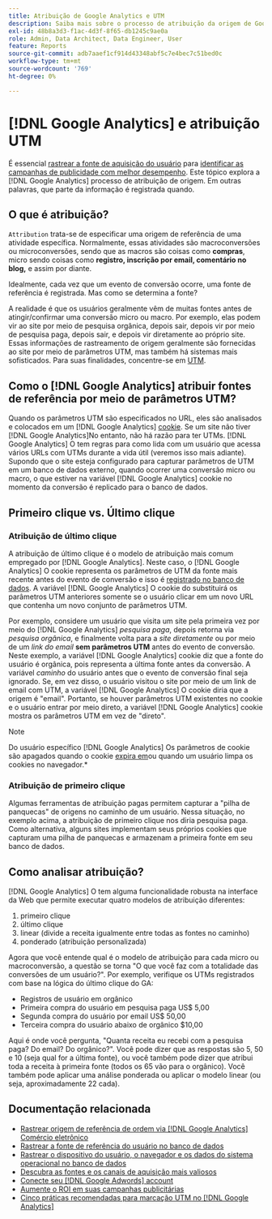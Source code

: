 ```yaml
---
title: Atribuição de Google Analytics e UTM
description: Saiba mais sobre o processo de atribuição da origem de Google Analytics.
exl-id: 48b8a3d3-f1ac-4d3f-8f65-db1245c9ae0a
role: Admin, Data Architect, Data Engineer, User
feature: Reports
source-git-commit: adb7aaef1cf914d43348abf5c7e4bec7c51bed0c
workflow-type: tm+mt
source-wordcount: '769'
ht-degree: 0%

---
```


# [!DNL Google Analytics] e atribuição UTM

É essencial [rastrear a fonte de aquisição do usuário](../../data-analyst/analysis/google-track-user-acq.md) para [identificar as campanhas de publicidade com melhor desempenho](../../data-analyst/analysis/most-value-source-channel.md). Este tópico explora a [!DNL Google Analytics] processo de atribuição de origem. Em outras palavras, que parte da informação é registrada quando.

## O que é atribuição?

`Attribution` trata-se de especificar uma origem de referência de uma atividade específica. Normalmente, essas atividades são macroconversões ou microconversões, sendo que as macros são coisas como **compras**, micro sendo coisas como **registro, inscrição por email, comentário no blog,** e assim por diante.

Idealmente, cada vez que um evento de conversão ocorre, uma fonte de referência é registrada. Mas como se determina a fonte?

A realidade é que os usuários geralmente vêm de muitas fontes antes de atingir/confirmar uma conversão micro ou macro. Por exemplo, elas podem vir ao site por meio de pesquisa orgânica, depois sair, depois vir por meio de pesquisa paga, depois sair, e depois vir diretamente ao próprio site. Essas informações de rastreamento de origem geralmente são fornecidas ao site por meio de parâmetros UTM, mas também há sistemas mais sofisticados. Para suas finalidades, concentre-se em [UTM](https://support.google.com/analytics/answer/1033867?hl=en&amp;ref_topic=1032998).

## Como o [!DNL Google Analytics] atribuir fontes de referência por meio de parâmetros UTM?

Quando os parâmetros UTM são especificados no URL, eles são analisados e colocados em um [!DNL Google Analytics] [cookie](https://en.wikipedia.org/wiki/HTTP_cookie). Se um site não tiver [!DNL Google Analytics]No entanto, não há razão para ter UTMs. [!DNL Google Analytics] O tem regras para como lida com um usuário que acessa vários URLs com UTMs durante a vida útil (veremos isso mais adiante). Supondo que o site esteja configurado para capturar parâmetros de UTM em um banco de dados externo, quando ocorrer uma conversão micro ou macro, o que estiver na variável [!DNL Google Analytics] cookie no momento da conversão é replicado para o banco de dados.

## Primeiro clique vs. Último clique

### Atribuição de último clique

A atribuição de último clique é o modelo de atribuição mais comum empregado por [!DNL Google Analytics]. Neste caso, o [!DNL Google Analytics] O cookie representa os parâmetros de UTM da fonte mais recente antes do evento de conversão e isso é [registrado no banco de dados](../../data-analyst/analysis/google-track-user-acq.md). A variável [!DNL Google Analytics] O cookie do substituirá os parâmetros UTM anteriores somente se o usuário clicar em um novo URL que contenha um novo conjunto de parâmetros UTM.

Por exemplo, considere um usuário que visita um site pela primeira vez por meio do [!DNL Google Analytics] *pesquisa paga*, depois retorna via *pesquisa orgânica*, e finalmente volta para a *site diretamente* ou por meio de um *link do email* **sem parâmetros UTM** antes do evento de conversão. Neste exemplo, a variável [!DNL Google Analytics] cookie diz que a fonte do usuário é orgânica, pois representa a última fonte antes da conversão. A variável *caminho* do usuário antes que o evento de conversão final seja ignorado. Se, em vez disso, o usuário visitou o site por meio de um link de email com UTM, a variável [!DNL Google Analytics] O cookie diria que a origem é &quot;email&quot;. Portanto, se houver parâmetros UTM existentes no cookie e o usuário entrar por meio direto, a variável [!DNL Google Analytics] cookie mostra os parâmetros UTM em vez de &quot;direto&quot;.

>[!NOTE]
>
>Do usuário específico [!DNL Google Analytics] Os parâmetros de cookie são apagados quando o cookie [expira em](https://developers.google.com/analytics/devguides/collection/analyticsjs/cookie-usage)ou quando um usuário limpa os cookies no navegador.*

### Atribuição de primeiro clique

Algumas ferramentas de atribuição pagas permitem capturar a &quot;pilha de panquecas&quot; de origens no caminho de um usuário. Nessa situação, no exemplo acima, a atribuição de primeiro clique nos diria pesquisa paga. Como alternativa, alguns sites implementam seus próprios cookies que capturam uma pilha de panquecas e armazenam a primeira fonte em seu banco de dados.

## Como analisar atribuição?

[!DNL Google Analytics] O tem alguma funcionalidade robusta na interface da Web que permite executar quatro modelos de atribuição diferentes:

1. primeiro clique
1. último clique
1. linear (divide a receita igualmente entre todas as fontes no caminho)
1. ponderado (atribuição personalizada)

Agora que você entende qual é o modelo de atribuição para cada micro ou macroconversão, a questão se torna &quot;O que você faz com a totalidade das conversões de um usuário?&quot;.  Por exemplo, verifique os UTMs registrados com base na lógica do último clique do GA:

* Registros de usuário em orgânico
* Primeira compra do usuário em pesquisa paga US$ 5,00
* Segunda compra do usuário por email US$ 50,00
* Terceira compra do usuário abaixo de orgânico $10,00

Aqui é onde você pergunta, &quot;Quanta receita eu recebi com a pesquisa paga? Do email?  Do orgânico?&quot;. Você pode dizer que as respostas são 5, 50 e 10 (seja qual for a última fonte), ou você também pode dizer que atribui toda a receita à primeira fonte (todos os 65 vão para o orgânico). Você também pode aplicar uma análise ponderada ou aplicar o modelo linear (ou seja, aproximadamente 22 cada).

## Documentação relacionada

* [Rastrear origem de referência de ordem via [!DNL Google Analytics] Comércio eletrônico](../importing-data/integrations/google-ecommerce.md)
* [Rastrear a fonte de referência do usuário no banco de dados](../analysis/google-track-user-acq.md)
* [Rastrear o dispositivo do usuário, o navegador e os dados do sistema operacional no banco de dados](../analysis/google-track-user-acq.md)
* [Descubra as fontes e os canais de aquisição mais valiosos](../analysis/most-value-source-channel.md)
* [Conecte seu [!DNL Google Adwords] account](../importing-data/integrations/google-adwords.md)
* [Aumente o ROI em suas campanhas publicitárias](../analysis/roi-ad-camp.md)
* [Cinco práticas recomendadas para marcação UTM no [!DNL Google Analytics]](../../best-practices/utm-tagging-google.md)

